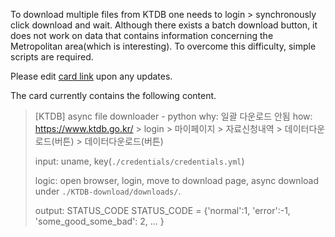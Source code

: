 To download multiple files from KTDB one needs to login > synchronously click download and wait. Although there exists a batch download button, it does not work on data that contains information concerning the Metropolitan area(which is interesting). To overcome this difficulty,  simple scripts are required.

Please edit [card link] upon any updates.

The card currently contains the following content.
> [KTDB] async file downloader - python
>why: 일괄 다운로드 안됨
>how: https://www.ktdb.go.kr/ > login > 마이페이지 > 자료신청내역 > 데이터다운로드(버튼) > 데이터다운로드(버튼)
>
>input: uname, key(`./credentials/credentials.yml`)
>
>logic: open browser, login, move to download page, async download under `./KTDB-download/downloads/`.
>
>output: STATUS_CODE
>  STATUS_CODE = {'normal':1, 'error':-1, 'some_good_some_bad': 2, ... }

[card link]: https://github.com/ncc-airhealth/data-project/projects/1#card-72359110

